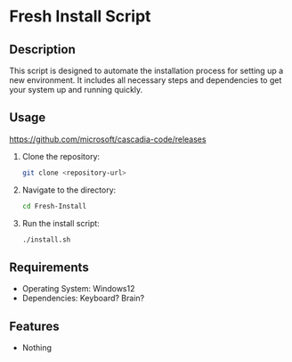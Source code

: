 # Fresh Install Script

## Description

This script is designed to automate the installation process for setting up a new environment. It includes all necessary steps and dependencies to get your system up and running quickly.

## Usage
https://github.com/microsoft/cascadia-code/releases

1. Clone the repository:
    ```sh
    git clone <repository-url>
    ```

2. Navigate to the directory:
    ```sh
    cd Fresh-Install
    ```

3. Run the install script:
    ```sh
    ./install.sh
    ```

## Requirements

- Operating System: Windows12
- Dependencies: Keyboard? Brain?

## Features

- Nothing